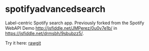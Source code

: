 # spotifyadvancedsearch

Label-centric Spotify search app.
Previously forked from the Spotify WebAPI Demo http://jsfiddle.net/JMPerez/0u0v7e1b/ in https://jsfiddle.net/drmsbh/9sbubzz5/.

Try it here: [rawgit](http://www.monoaural.de/)  
